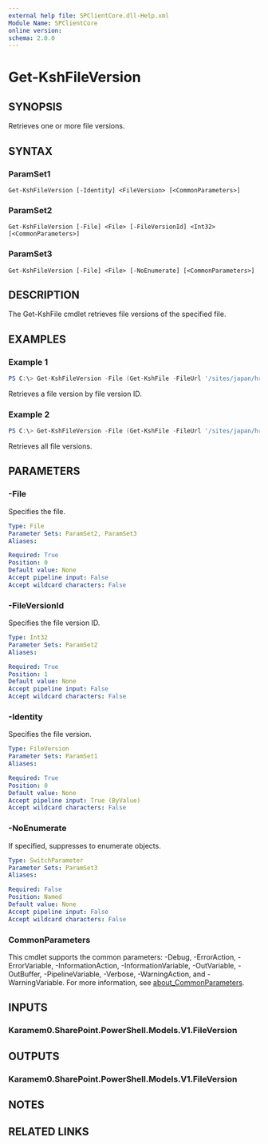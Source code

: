 ```yaml
---
external help file: SPClientCore.dll-Help.xml
Module Name: SPClientCore
online version:
schema: 2.0.0
---
```


# Get-KshFileVersion

## SYNOPSIS
Retrieves one or more file versions.

## SYNTAX

### ParamSet1
```
Get-KshFileVersion [-Identity] <FileVersion> [<CommonParameters>]
```

### ParamSet2
```
Get-KshFileVersion [-File] <File> [-FileVersionId] <Int32> [<CommonParameters>]
```

### ParamSet3
```
Get-KshFileVersion [-File] <File> [-NoEnumerate] [<CommonParameters>]
```

## DESCRIPTION
The Get-KshFile cmdlet retrieves file versions of the specified file.

## EXAMPLES

### Example 1
```powershell
PS C:\> Get-KshFileVersion -File (Get-KshFile -FileUrl '/sites/japan/hr/Shared%20Documents/README.txt') -FileVersionId 1
```

Retrieves a file version by file version ID.

### Example 2
```powershell
PS C:\> Get-KshFileVersion -File (Get-KshFile -FileUrl '/sites/japan/hr/Shared%20Documents/README.txt')
```

Retrieves all file versions.

## PARAMETERS

### -File
Specifies the file.

```yaml
Type: File
Parameter Sets: ParamSet2, ParamSet3
Aliases:

Required: True
Position: 0
Default value: None
Accept pipeline input: False
Accept wildcard characters: False
```

### -FileVersionId
Specifies the file version ID.

```yaml
Type: Int32
Parameter Sets: ParamSet2
Aliases:

Required: True
Position: 1
Default value: None
Accept pipeline input: False
Accept wildcard characters: False
```

### -Identity
Specifies the file version.

```yaml
Type: FileVersion
Parameter Sets: ParamSet1
Aliases:

Required: True
Position: 0
Default value: None
Accept pipeline input: True (ByValue)
Accept wildcard characters: False
```

### -NoEnumerate
If specified, suppresses to enumerate objects.

```yaml
Type: SwitchParameter
Parameter Sets: ParamSet3
Aliases:

Required: False
Position: Named
Default value: None
Accept pipeline input: False
Accept wildcard characters: False
```

### CommonParameters
This cmdlet supports the common parameters: -Debug, -ErrorAction, -ErrorVariable, -InformationAction, -InformationVariable, -OutVariable, -OutBuffer, -PipelineVariable, -Verbose, -WarningAction, and -WarningVariable. For more information, see [about_CommonParameters](http://go.microsoft.com/fwlink/?LinkID=113216).

## INPUTS

### Karamem0.SharePoint.PowerShell.Models.V1.FileVersion

## OUTPUTS

### Karamem0.SharePoint.PowerShell.Models.V1.FileVersion

## NOTES

## RELATED LINKS
